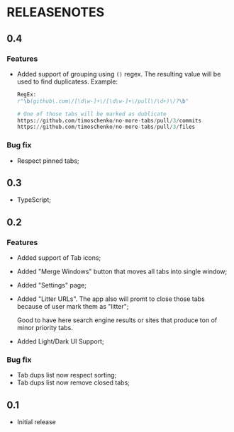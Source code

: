 # RELEASENOTES

## 0.4

### Features

- Added support of grouping using `()` regex. The resulting value will be
  used to find duplicatess. Example:
  ```python
  RegEx:
  r"\b(github\.com\/[\d\w-]+\/[\d\w-]+\/pull\/\d+)\/?\b"

  # One of those tabs will be marked as dublicate
  https://github.com/timoschenko/no-more-tabs/pull/3/commits
  https://github.com/timoschenko/no-more-tabs/pull/3/files
  ```

### Bug fix

- Respect pinned tabs;

## 0.3

- TypeScript;

## 0.2

### Features

- Added support of Tab icons;
- Added "Merge Windows" button that moves all tabs into single window;
- Added "Settings" page;
- Added "Litter URLs". The app also will promt to close those tabs because
  of user mark them as "litter";

  Good to have here search engine results or sites that produce ton of minor
  priority tabs.
- Added Light/Dark UI Support;

### Bug fix

- Tab dups list now respect sorting;
- Tab dups list now remove closed tabs;

## 0.1

- Initial release
